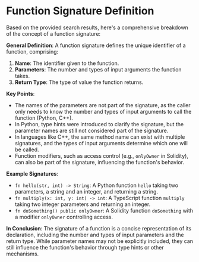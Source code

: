 # Function Signature Definition
Based on the provided search results, here's a comprehensive breakdown of the concept of a function signature:

**General Definition**: A function signature defines the unique identifier of a function, comprising:

1. **Name**: The identifier given to the function.
2. **Parameters**: The number and types of input arguments the function takes.
3. **Return Type**: The type of value the function returns.

**Key Points**:

* The names of the parameters are not part of the signature, as the caller only needs to know the number and types of input arguments to call the function (Python, C++).
* In Python, type hints were introduced to clarify the signature, but the parameter names are still not considered part of the signature.
* In languages like C++, the same method name can exist with multiple signatures, and the types of input arguments determine which one will be called.
* Function modifiers, such as access control (e.g., `onlyOwner` in Solidity), can also be part of the signature, influencing the function's behavior.

**Example Signatures**:

* `fn hello(str, int) -> String`: A Python function `hello` taking two parameters, a string and an integer, and returning a string.
* `fn multiply(x: int, y: int) -> int`: A TypeScript function `multiply` taking two integer parameters and returning an integer.
* `fn doSomething() public onlyOwner`: A Solidity function `doSomething` with a modifier `onlyOwner` controlling access.

**In Conclusion**: The signature of a function is a concise representation of its declaration, including the number and types of input parameters and the return type. While parameter names may not be explicitly included, they can still influence the function's behavior through type hints or other mechanisms.

